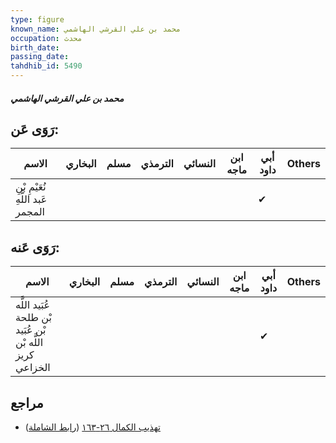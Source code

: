 ```yaml
---
type: figure
known_name: محمد بن علي القرشي الهاشمي
occupation: محدث
birth_date:
passing_date:
tahdhib_id: 5490
---
```

##### محمد بن علي القرشي الهاشمي

## رَوَى عَن:
| الاسم                             | البخاري | مسلم | الترمذي | النسائي | ابن ماجه | أبي داود | Others |
| --------------------------------- | ------- | ---- | ------- | ------- | -------- | -------- | ------ |
| نُعَيْمِ بْنِ عَبد اللَّهِ المجمر |         |      |         |         |          | ✔        |        |
## رَوَى عَنه:
| الاسم                                                     | البخاري | مسلم | الترمذي | النسائي | ابن ماجه | أبي داود | Others |
| --------------------------------------------------------- | ------- | ---- | ------- | ------- | -------- | -------- | ------ |
| عُبَيد اللَّه بْن طلحة بْن عُبَيد اللَّه بْن كريز الخزاعي |         |      |         |         |          | ✔        |        |
## مراجع
- [تهذيب الكمال ٢٦-١٦٣](obsidian://open?vault=Tahdhib-al-Kamal&file=Figures/٥٤٩٠-محمد%20بن%20علي%20القرشي%20الهاشمي) ([رابط الشاملة](https://shamela.ws/book/3722/13911))